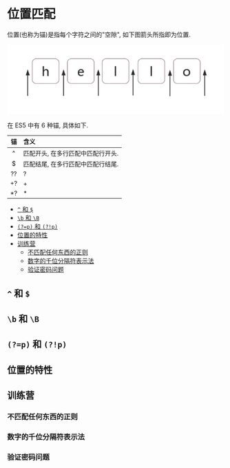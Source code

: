 # 位置匹配

位置(也称为锚)是指每个字符之间的"空隙", 如下图箭头所指即为位置.

![位置](../images/位置.jpg)

在 ES5 中有 6 种锚, 具体如下.

| 锚  | 含义                              |
| :-: | :-------------------------------- |
|  ^  | 匹配开头, 在多行匹配中匹配行开头. |
| \$  | 匹配结尾, 在多行匹配中匹配行结尾. |
| ??  | ?                                 |
| +?  | +                                 |
| \*? | \*                                |

- [`^` 和 `$`](#%5E-%E5%92%8C-)
- [`\b` 和 `\B`](#%5Cb-%E5%92%8C-%5Cb)
- [`(?=p)` 和 `(?!p)`](#p-%E5%92%8C-p)
- [位置的特性](#%E4%BD%8D%E7%BD%AE%E7%9A%84%E7%89%B9%E6%80%A7)
- [训练营](#%E8%AE%AD%E7%BB%83%E8%90%A5)
  - [不匹配任何东西的正则](#%E4%B8%8D%E5%8C%B9%E9%85%8D%E4%BB%BB%E4%BD%95%E4%B8%9C%E8%A5%BF%E7%9A%84%E6%AD%A3%E5%88%99)
  - [数字的千位分隔符表示法](#%E6%95%B0%E5%AD%97%E7%9A%84%E5%8D%83%E4%BD%8D%E5%88%86%E9%9A%94%E7%AC%A6%E8%A1%A8%E7%A4%BA%E6%B3%95)
  - [验证密码问题](#%E9%AA%8C%E8%AF%81%E5%AF%86%E7%A0%81%E9%97%AE%E9%A2%98)

## `^` 和 `$`

## `\b` 和 `\B`

## `(?=p)` 和 `(?!p)`

## 位置的特性

## 训练营

### 不匹配任何东西的正则

### 数字的千位分隔符表示法

### 验证密码问题
